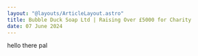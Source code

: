 ```yaml
---
layout: "@layouts/ArticleLayout.astro"
title: Bubble Duck Soap Ltd | Raising Over £5000 for Charity
date: 07 June 2024
---
```


hello there pal 



